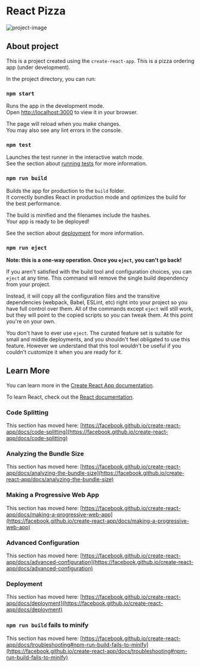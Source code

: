 # React Pizza
![project-image](https://s391vla.storage.yandex.net/rdisk/22d3e80bbcb6c6e85335aeaab06d653e8dc4433daf941b6d77d32562f088be73/64514ade/Qfv4YOjD7CbxaLs2BtqjvgklFrl9yXpoaLCOcacV0rP-gsm1VQm1A2aa-ByzhT9TS0tOeDgpAvLff6J_OyE_UA==?uid=1758363702&filename=weffwe.png&disposition=inline&hash=&limit=0&content_type=image%2Fpng&owner_uid=1758363702&fsize=1784778&hid=3d7ba4a2a6395344ede9d4b63dfeb679&media_type=image&tknv=v2&etag=acbf7832af5a92a437ff98f2a4b0e9cf&rtoken=tvZYOX05t0FI&force_default=yes&ycrid=na-7b12c11bc77a8166ef637f4ca271e6c8-downloader17e&ts=5fab96ca1f380&s=f07b7905f0eab0fcc3aa09cae17de15f0970b0ebc2992b230a4ba157b7a86d0b&pb=U2FsdGVkX1_kAXLjs_W4JZeGVRdmWOdA1FP5W27AAP7bc-QpZE8YlvTqTubUBxy3kKmFHPcisBATgzS6Ho35dHF8_LMLAUhmzQSvy3qu5HA)

## About project

This is a project created using the `create-react-app`. This is a pizza ordering app (under development).

In the project directory, you can run:

### `npm start`

Runs the app in the development mode.\
Open [http://localhost:3000](http://localhost:3000) to view it in your browser.

The page will reload when you make changes.\
You may also see any lint errors in the console.

### `npm test`

Launches the test runner in the interactive watch mode.\
See the section about [running tests](https://facebook.github.io/create-react-app/docs/running-tests) for more information.

### `npm run build`

Builds the app for production to the `build` folder.\
It correctly bundles React in production mode and optimizes the build for the best performance.

The build is minified and the filenames include the hashes.\
Your app is ready to be deployed!

See the section about [deployment](https://facebook.github.io/create-react-app/docs/deployment) for more information.

### `npm run eject`

**Note: this is a one-way operation. Once you `eject`, you can't go back!**

If you aren't satisfied with the build tool and configuration choices, you can `eject` at any time. This command will remove the single build dependency from your project.

Instead, it will copy all the configuration files and the transitive dependencies (webpack, Babel, ESLint, etc) right into your project so you have full control over them. All of the commands except `eject` will still work, but they will point to the copied scripts so you can tweak them. At this point you're on your own.

You don't have to ever use `eject`. The curated feature set is suitable for small and middle deployments, and you shouldn't feel obligated to use this feature. However we understand that this tool wouldn't be useful if you couldn't customize it when you are ready for it.

## Learn More

You can learn more in the [Create React App documentation](https://facebook.github.io/create-react-app/docs/getting-started).

To learn React, check out the [React documentation](https://reactjs.org/).

### Code Splitting

This section has moved here: [https://facebook.github.io/create-react-app/docs/code-splitting](https://facebook.github.io/create-react-app/docs/code-splitting)

### Analyzing the Bundle Size

This section has moved here: [https://facebook.github.io/create-react-app/docs/analyzing-the-bundle-size](https://facebook.github.io/create-react-app/docs/analyzing-the-bundle-size)

### Making a Progressive Web App

This section has moved here: [https://facebook.github.io/create-react-app/docs/making-a-progressive-web-app](https://facebook.github.io/create-react-app/docs/making-a-progressive-web-app)

### Advanced Configuration

This section has moved here: [https://facebook.github.io/create-react-app/docs/advanced-configuration](https://facebook.github.io/create-react-app/docs/advanced-configuration)

### Deployment

This section has moved here: [https://facebook.github.io/create-react-app/docs/deployment](https://facebook.github.io/create-react-app/docs/deployment)

### `npm run build` fails to minify

This section has moved here: [https://facebook.github.io/create-react-app/docs/troubleshooting#npm-run-build-fails-to-minify](https://facebook.github.io/create-react-app/docs/troubleshooting#npm-run-build-fails-to-minify)
